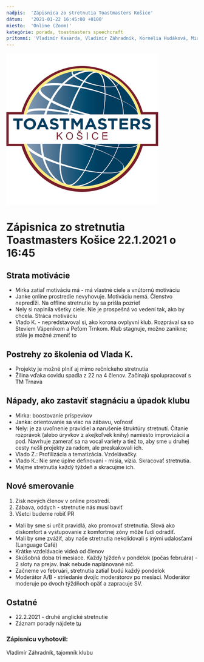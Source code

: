 ```yaml
---
nadpis:  'Zápisnica zo stretnutia Toastmasters Košice'
dátum:   '2021-01-22 16:45:00 +0100'
miesto:  'Online (Zoom)'
kategórie: porada, toastmasters speechcraft
prítomní: 'Vladimír Kasarda, Vladimír Záhradník, Kornélia Hudáková, Miroslava Hrešková, Jana Bičušová'
---
```


![alt text][logo]
# Zápisnica zo stretnutia Toastmasters Košice 22.1.2021 o 16:45

## Strata motivácie
- Mirka zatiaľ motiváciu má - má vlastné ciele a vnútornú motiváciu
- Janke online prostredie nevyhovuje. Motiváciu nemá. Členstvo nepredĺži. Na offline stretnutie by sa prišla pozrieť
- Nely si naplnila všetky ciele. Nie je prospešná vo vedení tak, ako by chcela. Stráca motiváciu
- Vlado K. - nepredstavoval si, ako korona ovplyvní klub. Rozprával sa so Steviem Vápeníkom a Peťom Trnkom. Klub stagnuje, možno zanikne; stále je možné zmeniť to

## Postrehy zo školenia od Vlada K.
- Projekty je možné plniť aj mimo rečníckeho stretnutia
- Žilina vďaka covidu spadla z 22 na 4 členov. Začínajú spolupracovať s TM Trnava

## Nápady, ako zastaviť stagnáciu a úpadok klubu
- Mirka: boostovanie príspevkov
- Janka: orientovanie sa viac na zábavu, voľnosť
- Nely: je za uvoľnenie pravidiel a narušenie štruktúry stretnutí. Čítanie rozprávok (alebo úryvkov z akejkoľvek knihy) namiesto improvizácií a pod. Navrhuje zamerať sa na vocal variety a tiež to, aby sme u druhej cesty nešli projekty za radom, ale preskakovali ich.
- Vlado Z.: Profilizácia a tematizácia. Vzdelávačky.
- Vlado K.: Nie sme úplne definovaní - misia, vízia. Skracovať stretnutia.
- Majme stretnutia každý týždeň a skracujme ich.

## Nové smerovanie
1. Zisk nových členov v online prostredí.
2. Zábava, oddych - stretnutie nás musí baviť
3. Všetci budeme robiť PR

- Mali by sme si určit pravidlá, ako promovať stretnutia. Slová ako diskomfort a vystupovanie z komfortnej zóny môže ľudí odradiť.
- Mali by sme zvážiť, aby naše stretnutia nekolidovali s inými udalosťami (Language Café)
- Krátke vzdelávacie videá od členov
- Skúšobná doba tri mesiace. Každý týždeň v pondelok (počas februára) - 2 sloty na prejav. Inak nebude naplánované nič.
- Začneme vo februári, stretnutia zatiaľ budú každý pondelok
- Moderátor A/B - striedanie dvojíc moderátorov po mesiaci. Moderátor moderuje po dvoch týždňoch opäť a zapracuje SV.

## Ostatné
- 22.2.2021 - druhé anglické stretnutie
- Záznam porady nájdete [tu](https://youtu.be/2fN17w1L14A)

### Zápisnicu vyhotovil:
Vladimír Záhradník,
tajomník klubu

[logo]: https://github.com/toastmasters-kosice/graficke-podklady/raw/master/Log%C3%A1/%C5%A0tandardn%C3%A9%20zmen%C5%A1en%C3%A9%20logo%20TMKE.png "Logo Toastmasters Košice"
